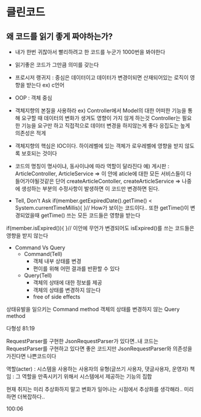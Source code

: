 # 클린코드
## 왜 코드를 읽기 좋게 짜야하는가?
- 내가 한번 귀찮아서 빨리하려고 한 코드를 누군가 1000번을 봐야한다
- 읽기좋은 코드가 그만큼 의미를 갖는다
- 프로시저 랭귀지 : 중심은 데이터이고 데이터가 변경이되면 산재되어있는 로직이 영향을 받는다 ex) c언어
- OOP : 객체 중심

- 객체지향의 본질을 사용하라
ex) Controller에서 Model의 대한 어떠한 기능을 통해 요구할 때 데이터의 변화가 생겨도 영향이 가지 않게 하는것
Controller는 필요한 기능을 요구만 하고 직접적으로 데이터 변경을 하지않는게 좋다
응집도는 높게 의존성은 적게

- 객체지향의 핵심은 IOC이다. 하이레벨에 있는 객체가 로우레벨에 영향을 받지 않도록 보호되는 것이다

- 코드의 명칭이 명사이냐, 동사이냐에 따라 역할이 달라진다
예) 게시판 : ArticleController, ArticleService => 이 안에 aticle에 대한 모든 서비스들이 다들어가야될것같은 단어
createArticleContoller, createArticleService => 나중에 생성하는 부분의 수정사항이 발생하면 이 코드만 변경하면 된다.

- Tell, Don't Ask
if(member.getExpiredDate().getTime() < System.currentTimeMillis){
}// How가 보이는 코드이다.. 또한 getTime()이 변경되었을때 getTime() 쓰는 모든 코드들은 영향을 받는다

if(member.isExpired()){
}// 이안에 무언가 변경되어도 isExpired()를 쓰는 코드들은 영향을 받지 않는다

- Command Vs Query
	- Command(Tell) 
		- 객체 내부 상태를 변경
		- 편이를 위해 어떤 결과를 반환할 수 있다
	- Query(Tell)
		- 객체의 상태에 대한 정보를 제공
		- 객체의 상태를 변경하지 않는다
		- free of side effects

상태유발을 일으키는 Command method
객체의 상태를 변경하지 않는 Query method

다형성
81:19

RequestParser를 구현한 JsonRequestParser가 있다면..내 코드는 RequestParser를 구현하고 있다면 좋은 코드지만
JsonRequestParser와 의존성을 가진다면 나쁜코드이다

역할(acter) : 시스템을 사용하는 사용자의 유형(글쓰기 사용자, 댓글사용자, 운영자)
책임 : 그 역할을 만족시키기 위해서 시스템에서 제공하는 기능의 집합

현재 취지는 미리 추상화하지 말고 변화가 일어나는 시점에서 추상화를 생각해라..
미리하면 더복잡하다..

100:06